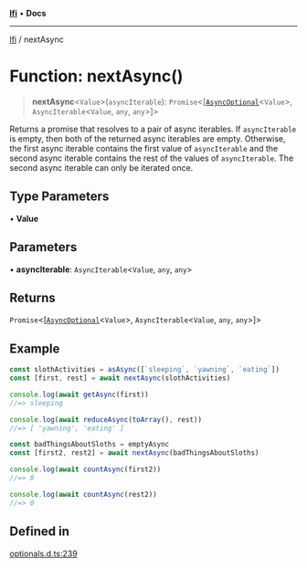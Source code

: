 [**lfi**](../readme.md) • **Docs**

***

[lfi](../globals.md) / nextAsync

# Function: nextAsync()

> **nextAsync**\<`Value`\>(`asyncIterable`): `Promise`\<[[`AsyncOptional`](../type-aliases/AsyncOptional.md)\<`Value`\>, `AsyncIterable`\<`Value`, `any`, `any`\>]\>

Returns a promise that resolves to a pair of async iterables. If
`asyncIterable` is empty, then both of the returned async iterables are
empty. Otherwise, the first async iterable contains the first value of
`asyncIterable` and the second async iterable contains the rest of the values
of `asyncIterable`. The second async iterable can only be iterated once.

## Type Parameters

• **Value**

## Parameters

• **asyncIterable**: `AsyncIterable`\<`Value`, `any`, `any`\>

## Returns

`Promise`\<[[`AsyncOptional`](../type-aliases/AsyncOptional.md)\<`Value`\>, `AsyncIterable`\<`Value`, `any`, `any`\>]\>

## Example

```js
const slothActivities = asAsync([`sleeping`, `yawning`, `eating`])
const [first, rest] = await nextAsync(slothActivities)

console.log(await getAsync(first))
//=> sleeping

console.log(await reduceAsync(toArray(), rest))
//=> [ 'yawning', 'eating' ]

const badThingsAboutSloths = emptyAsync
const [first2, rest2] = await nextAsync(badThingsAboutSloths)

console.log(await countAsync(first2))
//=> 0

console.log(await countAsync(rest2))
//=> 0
```

## Defined in

[optionals.d.ts:239](https://github.com/TomerAberbach/lfi/blob/a3eb3a94b2928b5200a7bcd0a14fdc70f0cb5947/src/operations/optionals.d.ts#L239)
